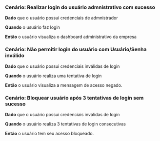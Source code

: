 ### Cenário: Realizar login do usuário admnistrativo com sucesso
  **Dado** que o usuário possui credenciais de admnistrador

  **Quando** o usuário faz login

  **Então** o usuário visualiza o dashboard administrativo da empresa

### Cenário: Não permitir login do usuário com Usuário/Senha inválido
  **Dado** que o usuário possui credenciais inválidas de login

  **Quando** o usuário realiza uma tentativa de login

  **Então** o usuário visualiza a mensagem de acesso negado.

### Cenário: Bloquear usuário após 3 tentativas de login sem sucesso
  **Dado** que o usuário possui credenciais inválidas de login

  **Quando** o usuário realiza 3 tentativas de login consecutivas

  **Então** o usuário tem seu acesso bloqueado.